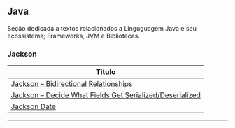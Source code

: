 ## Java

Seção dedicada a textos relacionados a Linguguagem Java e seu ecossistema; Frameworks, JVM e Bibliotecas.

### Jackson

| **Titulo**  |
|---|
|[Jackson – Bidirectional Relationships]|
|[Jackson – Decide What Fields Get Serialized/Deserialized]|
|[Jackson Date]|
------------


[Jackson – Bidirectional Relationships
]: <https://www.baeldung.com/jackson-bidirectional-relationships-and-infinite-recursion>
[Jackson – Decide What Fields Get Serialized/Deserialized
]:<https://www.baeldung.com/jackson-field-serializable-deserializable-or-not>
[Jackson Date]: <https://www.baeldung.com/jackson-serialize-dates>
